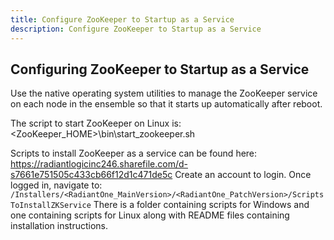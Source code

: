 ```yaml
---
title: Configure ZooKeeper to Startup as a Service
description: Configure ZooKeeper to Startup as a Service
---
```


## Configuring ZooKeeper to Startup as a Service

Use the native operating system utilities to manage the ZooKeeper service on each node in the ensemble so that it starts up automatically after reboot.

The script to start ZooKeeper on Linux is: <ZooKeeper_HOME>\bin\start_zookeeper.sh

Scripts to install ZooKeeper as a service can be found here: https://radiantlogicinc246.sharefile.com/d-s7661e751505c433cb66f12d1c471de5c 
Create an account to login. Once logged in, navigate to: `/Installers/<RadiantOne_MainVersion>/<RadiantOne_PatchVersion>/ScriptsToInstallZKService`
There is a folder containing scripts for Windows and one containing scripts for Linux along with README files containing installation instructions.
